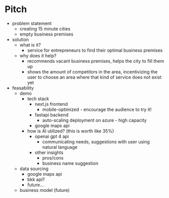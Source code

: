 # Pitch

- problem statement
    - creating 15 minute cities
    - empty business premises
- solution
    - what is it?
        - service for entrepreneurs to find their optimal business premises
    - why does it help?
        - recommends vacant business premises, helps the city to fill them up
        - shows the amount of competitors in the area, incentivizing the user to choose an area where that kind of service does not exist yet
- feasability
    - demo
        - tech stack
            - next.js frontend
                - mobile-optimized - encourage the audience to try it!
            - fastapi backend
                - auto-scaling deployment on azure - high capacity
            - google maps api
        - how is AI utilized? (this is worth like 35%)
            - openai gpt 4 api
                - communicating needs, suggestions with user using natural language
            - other insights
                - pros/cons
                - business name suggestion
    - data sourcing
        - google maps api
        - bkk api?
        - future...
    - business model (future)

